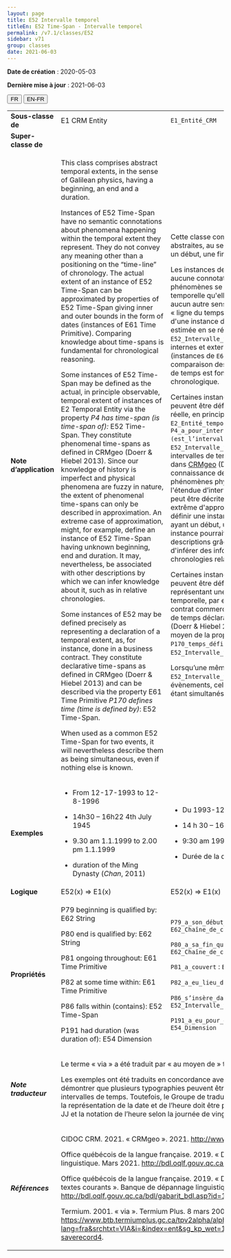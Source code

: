```yaml
---
layout: page
title: E52 Intervalle temporel
titleEn: E52 Time-Span - Intervalle temporel
permalink: /v7.1/classes/E52
sidebar: v71
group: classes
date: 2021-06-03
---
```


**Date de création** : 2020-05-03

**Dernière mise à jour** : 2021-06-03

<div class="lang-buttons">
  <button id="fr" class="activate">FR</button>
  <button id="en-fr">EN-FR</button>
</div>

<table>
<tbody>
<tr>
<td><strong>Sous-classe de</strong></td>
<td class="en">E1 CRM Entity</td>
<td><code class="language-plaintext highlighter-rouge">E1_Entité_CRM</code></td>
</tr>
<tr>
<td><strong>Super-classe de</strong></td>
<td class="en"></td>
<td></td>
</tr>
<tr>
<td><strong>Note d’application</strong></td>
<td class="en"><p>This class comprises abstract temporal extents, in the sense of Galilean physics, having a beginning, an end and a duration.</p>
<p>Instances of E52 Time-Span have no semantic connotations about phenomena happening within the temporal extent they represent. They do not convey any meaning other than a positioning on the “time-line” of chronology. The actual extent of an instance of E52 Time-Span can be approximated by properties of E52 Time-Span giving inner and outer bounds in the form of dates (instances of E61 Time Primitive). Comparing knowledge about time-spans is fundamental for chronological reasoning.</p>
<p>Some instances of E52 Time-Span may be defined as the actual, in principle observable, temporal extent of instances of E2 Temporal Entity via the property <em>P4 has time-span (is time-span of):</em> E52 Time-Span. They constitute phenomenal time-spans as defined in CRMgeo (Doerr &amp; Hiebel 2013). Since our knowledge of history is imperfect and physical phenomena are fuzzy in nature, the extent of phenomenal time-spans can only be described in approximation. An extreme case of approximation, might, for example, define an instance of E52 Time-Span having unknown beginning, end and duration. It may, nevertheless, be associated with other descriptions by which we can infer knowledge about it, such as in relative chronologies.</p>
<p>Some instances of E52 may be defined precisely as representing a declaration of a temporal extent, as, for instance, done in a business contract. They constitute declarative time-spans as defined in CRMgeo (Doerr &amp; Hiebel 2013) and can be described via the property E61 Time Primitive <em>P170 defines time (time is defined by)</em>: E52 Time-Span.</p>
<p>When used as a common E52 Time-Span for two events, it will nevertheless describe them as being simultaneous, even if nothing else is known.</p></td>
<td><p>Cette classe comprend des étendues temporelles abstraites, au sens de la physique galiléenne, ayant un début, une fin et une durée.</p>
<p>Les instances de <code class="language-plaintext highlighter-rouge">E52_Intervalle_temporel</code> n'ont aucune connotation sémantique au sujet des phénomènes se produisant dans l'étendue temporelle qu'elles représentent. Elles ne véhiculent aucun autre sens que celui du positionnement sur la « ligne du temps » de la chronologie. L'étendue réelle d'une instance de <code class="language-plaintext highlighter-rouge">E52_Intervalle_temporel</code> peut être estimée en se référant aux propriétés de <code class="language-plaintext highlighter-rouge">E52_Intervalle_temporel</code> qui indiquent des limites internes et externes sous la forme de dates (instances de <code class="language-plaintext highlighter-rouge">E61_Primitive_temporelle</code>). La comparaison des connaissances sur les intervalles de temps est fondamentale pour le raisonnement chronologique.</p>
<p>Certaines instances de <code class="language-plaintext highlighter-rouge">E52_Intervalle_temporel</code> peuvent être définies comme l'étendue temporelle réelle, en principe observable, d’instances de <code class="language-plaintext highlighter-rouge">E2_Entité_temporelle</code> au moyen de la propriété <code class="language-plaintext highlighter-rouge">P4_a_pour_intervalle_temporel (est_l’intervalle_temporel_de)</code> : <code class="language-plaintext highlighter-rouge">E52_Intervalle_temporel</code>. Ils constituent des intervalles de temps phénoménaux tels que définis dans <a href="http://www.cidoc-crm.org/crmgeo/home-5"><span class="underline">CRMgeo</span></a> (Doerr &amp; Hiebel 2013). Puisque la connaissance de l'histoire est imparfaite et que les phénomènes physiques sont flous de nature, l'étendue d’intervalles temporels phénoménaux ne peut être décrite qu’approximativement. Un cas extrême d'approximation pourrait, par exemple, définir une instance de <code class="language-plaintext highlighter-rouge">E52_Intervalle_temporel</code> ayant un début, une fin et une durée inconnus. Cette instance pourrait néanmoins être associée à d'autres descriptions grâce auxquelles il serait possible d'inférer des informations, comme dans le cas des chronologies relatives.</p>
<p>Certaines instances de <code class="language-plaintext highlighter-rouge">E52_Intervalle_temporel</code> peuvent être définies précisément comme représentant une déclaration d'une étendue temporelle, par exemple, réalisée dans le cadre d’un contrat commercial. Elles constituent des intervalles de temps déclaratifs tels que définis dans CRMgeo (Doerr &amp; Hiebel 2013) et peuvent être décrites au moyen de la propriété <code class="language-plaintext highlighter-rouge">E61_Primitive_temporelle</code> <code class="language-plaintext highlighter-rouge">P170_temps_défini_par (définit_le_temps)</code> : <code class="language-plaintext highlighter-rouge">E52_Intervalle_temporel</code>.</p>
<p>Lorsqu’une même instance de <code class="language-plaintext highlighter-rouge">E52_Intervalle_temporel</code> est utilisée pour deux évènements, celle-ci décrit ces derniers comme étant simultanés, même si rien d'autre n'est connu.</p></td>
</tr>
<tr>
<td><strong>Exemples</strong></td>
<td class="en"><ul>
<li>
<p>From 12-17-1993 to 12-8-1996</p>
</li>
<li>
<p>14h30 – 16h22 4th July 1945</p>
</li>
<li>
<p>9.30 am 1.1.1999 to 2.00 pm 1.1.1999</p>
</li>
<li>
<p>duration of the Ming Dynasty (<em>Chan</em>, 2011)</p>
</li>
</ul></td>
<td><ul>
<li>
<p>Du 1993-12-17 au 1996-12-08</p>
</li>
<li>
<p>14 h 30 – 16 h 22 4 juillet 1945</p>
</li>
<li>
<p>9:30 am 1999.01.01 à 2:00 pm 1999.01.01</p>
</li>
<li>
<p>Durée de la dynastie Ming (Chan, 2011)</p>
</li>
</ul></td>
</tr>
<tr>
<td><strong>Logique</strong></td>
<td class="en">E52(x) ⇒ E1(x)</td>
<td>E52(x) ⇒ E1(x)</td>
</tr>
<tr>
<td><strong>Propriétés</strong></td>
<td class="en"><p><span class="underline">P79</span> beginning is qualified by: <span class="underline">E62</span> String</p>
<p><span class="underline">P80</span> end is qualified by: <span class="underline">E62</span> String</p>
<p><span class="underline">P81</span> ongoing throughout: <span class="underline">E61</span> Time Primitive</p>
<p><span class="underline">P82</span> at some time within: <span class="underline">E61</span> Time Primitive</p>
<p><span class="underline">P86</span> falls within (contains): <span class="underline">E52</span> Time-Span</p>
<p><span class="underline">P191</span> had duration (was duration of): <span class="underline">E54</span> Dimension</p></td>
<td><p><code class="language-plaintext highlighter-rouge">P79_a_son_début_qualifié_par</code> : <code class="language-plaintext highlighter-rouge">E62_Chaîne_de_caractères</code></p>
<p><code class="language-plaintext highlighter-rouge">P80_a_sa_fin_qualifiée_par</code> : <code class="language-plaintext highlighter-rouge">E62_Chaîne_de_caractères</code></p>
<p><code class="language-plaintext highlighter-rouge">P81_a_couvert</code> : <code class="language-plaintext highlighter-rouge">E61_Primitive_temporelle</code></p>
<p><code class="language-plaintext highlighter-rouge">P82_a_eu_lieu_durant</code> : <code class="language-plaintext highlighter-rouge">E61_Primitive_temporelle</code></p>
<p><code class="language-plaintext highlighter-rouge">P86_s’insère_dans (inclut)</code> : <code class="language-plaintext highlighter-rouge">E52_Intervalle_temporel</code></p>
<p><code class="language-plaintext highlighter-rouge">P191_a_eu_pour_durée (était_la_durée_de)</code> : <code class="language-plaintext highlighter-rouge">E54_Dimension</code></p></td>
</tr>
<tr>
<td><strong><em>Note traducteur</em></strong></td>
<td colspan="2"><p>Le terme « via » a été traduit par « au moyen de » tel que suggéré par Termium Plus.</p>
<p>Les exemples ont été traduits en concordance avec la version anglaise afin de démontrer que plusieurs typographies peuvent être utilisées pour indiquer les intervalles de temps. Toutefois, le Groupe de traduction a statué que la norme ISO sur la représentation de la date et de l’heure doit être privilégiée en français : AAAA-MM-JJ et la notation de l’heure selon la journée de vingt-quatre heures (de 0 h à 24 h).</p></td>
</tr>
<tr>
<td><strong><em>Références</em></strong></td>
<td colspan="2"><p>CIDOC CRM. 2021. « CRMgeo ». 2021. <a href="http://www.cidoc-crm.org/crmgeo/home-5"><span class="underline">http://www.cidoc-crm.org/crmgeo/home-5</span></a>.</p>
<p>Office québécois de la langue française. 2019. « Date ». Banque de dépannage linguistique. Mars 2021. <a href="http://bdl.oqlf.gouv.qc.ca/bdl/gabarit_bdl.asp?id=1640"><span class="underline">http://bdl.oqlf.gouv.qc.ca/bdl/gabarit_bdl.asp?id=1640</span></a>.</p>
<p>Office québécois de la langue française. 2019. « Date et heure dans les lettres et les textes courants ». Banque de dépannage linguistique. Mars 2021. <a href="http://bdl.oqlf.gouv.qc.ca/bdl/gabarit_bdl.asp?id=1242"><span class="underline">http://bdl.oqlf.gouv.qc.ca/bdl/gabarit_bdl.asp?id=1242</span></a>.</p>
<p>Termium. 2001. « via ». Termium Plus. 8 mars 2001. <a href="https://www.btb.termiumplus.gc.ca/tpv2alpha/alpha-fra.html?lang=fra&amp;srchtxt=VIA&amp;i=&amp;index=ent&amp;sg_kp_wet=1323269&amp;fchrcrdnm=4#fichesauve-saverecord4"><span class="underline">https://www.btb.termiumplus.gc.ca/tpv2alpha/alpha-fra.html?lang=fra&amp;srchtxt=VIA&amp;i=&amp;index=ent&amp;sg_kp_wet=1323269&amp;fchrcrdnm=4#fichesauve-saverecord4</span></a>.</p></td>
</tr>
</tbody>
</table>

